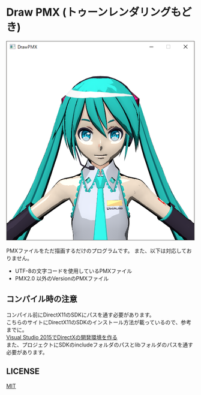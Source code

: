 # Draw PMX (トゥーンレンダリングもどき)

![初音ミクver.2.1-by-koron](screenshot/toon-初音ミクver.2.1-by-koron.PNG)  

PMXファイルをただ描画するだけのプログラムです。
また、以下は対応しておりません。

- UTF-8の文字コードを使用しているPMXファイル
- PMX2.0 以外のVersionのPMXファイル

## コンパイル時の注意

コンパイル前にDirectX11のSDKにパスを通す必要があります。  
こちらのサイトにDirectX11のSDKのインストール方法が載っているので、参考までに。  
[Visual Studio 2015でDirectXの開発環境を作る](http://www.charatsoft.com/develop/otogema/page/00environment/index.htm)  
また、プロジェクトにSDKのincludeフォルダのパスとlibフォルダのパスを通す必要があります。

## LICENSE

[MIT](LICENSE)
